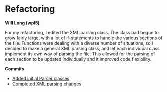 Refactoring
===========
**Will Long (wpl5)**

For my refactoring, I edited the XML parsing class. The class had begun to grow
fairly large, with a lot of if-statements to handle the various sections of the
file. Functions were dealing with a diverse number of situations, so 
I decided to make a general XML parsing
class, and let each individual class implement its own way of parsing the file.
This allowed for the parsing of each section to be updated individually and it improved code
flexibility.

**Commits**
* [Added initial Parser classes](http://git.cs.duke.edu/CompSci308_2016Fall/cellsociety_team13/commit/35fc8eb2aed0666a3813467db2affdae0fd57c46)
* [Completed XML parsing changes](http://git.cs.duke.edu/CompSci308_2016Fall/cellsociety_team13/commit/076e44422312d6043f3decd78159724544e15ebc)